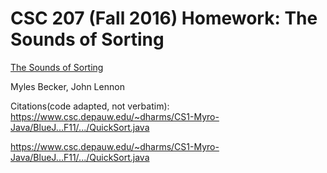 # CSC 207 (Fall 2016) Homework: The Sounds of Sorting

[The Sounds of Sorting](http://www.cs.grinnell.edu/~osera/courses/csc207/17sp/homeworks/the-sounds-of-sorting.html)

Myles Becker, John Lennon

Citations(code adapted, not verbatim): https://www.csc.depauw.edu/~dharms/CS1-Myro-Java/BlueJ...F11/.../QuickSort.java

https://www.csc.depauw.edu/~dharms/CS1-Myro-Java/BlueJ...F11/.../QuickSort.java